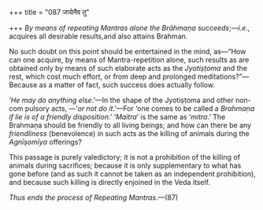 +++
title = "087 जप्येनैव तु"

+++
*By means of repeating Mantras alone the Brāhmaṇa succeeds*;—*i.e*.,
acquires all desirable results,and also attains Brahman.

No such doubt on this point should be entertained in the mind, as—“How
can one acquire, by means of Mantra-repetition alone, such results as
are obtained only by means of such elaborate acts as the *Jyotiṣṭoma*
and the rest, which cost much effort, or from deep and prolonged
meditations?”—Because as a matter of fact, such success does actually
follow.

‘*He may do anything else*.’—In the shape of the Jyotiṣṭoma and other
non-com pulsory acts, —‘*or* *not do it*.’—For ‘one comes to be called a
*Brahmaṇa if lie is of a friendly disposition*.’ ‘*Maitra*’ is the same
as ‘*mitra*.’ The Brahmaṇa should be friendly to all living beings; and
how can there be any *friendliness* (benevolence) in such acts as the
killing of animals during the *Agnīṣomīya* offerings?

This passage is purely valedictory; it is not a prohibition of the
killing of animals during sacrifices; because it is only supplementary
to what has gone before (and as such it cannot be taken as an
independent prohibition), and because such killing is directly enjoined
in the Veda itself.

*Thus ends the process of Repeating Mantras*.—(87)


